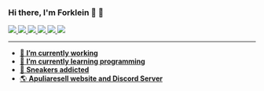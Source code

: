 ### Hi there, I'm Forklein :rocket: 👋

<a href="#"><img src="https://img.shields.io/badge/HTML5-E34F26?style=for-the-badge&logo=html5&logoColor=white"> <a href="#"><img src="https://img.shields.io/badge/CSS3-1572B6?style=for-the-badge&logo=css3&logoColor=white"> <a href="#"><img src="https://img.shields.io/badge/JavaScript-F7DF1E?style=for-the-badge&logo=javascript&logoColor=black"> <a href="#"><img src="https://img.shields.io/badge/Python-14354C?style=for-the-badge&logo=python&logoColor=white"> <a href="#"><img src="https://img.shields.io/badge/Visual_Studio_Code-0078D4?style=for-the-badge&logo=visual%20studio%20code&logoColor=white"> <a href="#"><img src="	https://img.shields.io/badge/Heroku-430098?style=for-the-badge&logo=heroku&logoColor=white">

<hr>

- 🔭 <b>I’m currently working</b>
- 🌱 <b>I’m currently learning programming</b>
- :snake: <b>Sneakers addicted</b>
- :earth_americas: <b>Apuliaresell website and Discord Server</b>
